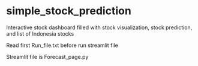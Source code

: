 # simple_stock_prediction
Interactive stock dashboard filled with stock visualization, stock prediction, and list of Indonesia stocks

Read first Run_file.txt before run streamlit file

Streamlit file is Forecast_page.py
